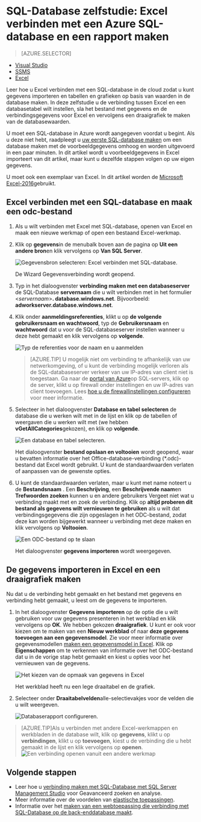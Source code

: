 <properties
    pageTitle="Excel verbinden met SQL-Database | Microsoft Azure"
    description="Leer hoe u Microsoft Excel verbinden met Azure SQL-database in de cloud. Gegevens importeren in Excel voor rapportage en gegevens verkennen."
    services="sql-database"
    keywords="verbinding maken met excel naar sql, het importeren van gegevens naar excel"
    documentationCenter=""
    authors="joseidz"
    manager="jhubbard"
    editor=""/>


<tags
    ms.service="sql-database"
    ms.workload="data-management"
    ms.tgt_pltfrm="na"
    ms.devlang="na"
    ms.topic="get-started-article"
    ms.date="07/05/2016"
    ms.author="joseidz"/>


# <a name="sql-database-tutorial-connect-excel-to-an-azure-sql-database-and-create-a-report"></a>SQL-Database zelfstudie: Excel verbinden met een Azure SQL-database en een rapport maken

> [AZURE.SELECTOR]
- [Visual Studio](sql-database-connect-query.md)
- [SSMS](sql-database-connect-query-ssms.md)
- [Excel](sql-database-connect-excel.md)

Leer hoe u Excel verbinden met een SQL-database in de cloud zodat u kunt gegevens importeren en tabellen en grafieken op basis van waarden in de database maken. In deze zelfstudie u de verbinding tussen Excel en een databasetabel wilt instellen, sla het bestand met gegevens en de verbindingsgegevens voor Excel en vervolgens een draaigrafiek te maken van de databasewaarden.

U moet een SQL-database in Azure wordt aangegeven voordat u begint. Als u deze niet hebt, raadpleegt u [uw eerste SQL-database maken](sql-database-get-started.md) om een database maken met de voorbeeldgegevens omhoog en worden uitgevoerd in een paar minuten. In dit artikel wordt u voorbeeldgegevens in Excel importeert van dit artikel, maar kunt u dezelfde stappen volgen op uw eigen gegevens.

U moet ook een exemplaar van Excel. In dit artikel worden de [Microsoft Excel-2016](https://products.office.com/en-US/)gebruikt.

## <a name="connect-excel-to-a-sql-database-and-create-an-odc-file"></a>Excel verbinden met een SQL-database en maak een odc-bestand

1.  Als u wilt verbinden met Excel met SQL-database, openen van Excel en maak een nieuwe werkmap of open een bestaand Excel-werkmap.

2.  Klik op **gegevens**in de menubalk boven aan de pagina op **Uit een andere bron**en klik vervolgens op **Van SQL Server**.

    ![Gegevensbron selecteren: Excel verbinden met SQL-database.](./media/sql-database-connect-excel/excel_data_source.png)

    De Wizard Gegevensverbinding wordt geopend.

3.  Typ in het dialoogvenster **verbinding maken met een databaseserver** de SQL-Database **servernaam** die u wilt verbinden met in het formulier <*servernaam*>**. database.windows.net**. Bijvoorbeeld: **adworkserver.database.windows.net**.

4.  Klik onder **aanmeldingsreferenties**, klikt u op **de volgende gebruikersnaam en wachtwoord**, typ de **Gebruikersnaam** en **wachtwoord** dat u voor de SQL-databaseserver instellen wanneer u deze hebt gemaakt en klik vervolgens op **volgende**.

    ![Typ de referenties voor de naam en u aanmelden](./media/sql-database-connect-excel/connect-to-server.png)

    > [AZURE.TIP] U mogelijk niet om verbinding te afhankelijk van uw netwerkomgeving, of u kunt de verbinding mogelijk verloren als de SQL-databaseserver verkeer van uw IP-adres van client niet is toegestaan. Ga naar de [portal van Azure](https://portal.azure.com/)op SQL-servers, klik op de server, klikt u op firewall onder instellingen en uw IP-adres van client toevoegen. Lees [hoe u de firewallinstellingen configureren](sql-database-configure-firewall-settings.md) voor meer informatie.

5. Selecteer in het dialoogvenster **Database en tabel selecteren** de database die u werken wilt met in de lijst en klik op de tabellen of weergaven die u werken wilt met (we hebben **vGetAllCategories**gekozen), en klik op **volgende**.

    ![Een database en tabel selecteren.](./media/sql-database-connect-excel/select-database-and-table.png)

    Het dialoogvenster **bestand opslaan en voltooien** wordt geopend, waar u bevatten informatie over het Office-database-verbinding (*.odc)-bestand dat Excel wordt gebruikt. U kunt de standaardwaarden verlaten of aanpassen van de gewenste opties.

6. U kunt de standaardwaarden verlaten, maar u kunt met name noteert u de **Bestandsnaam** . Een **Beschrijving**, een **Beschrijvende naam**en **Trefwoorden zoeken** kunnen u en andere gebruikers Vergeet niet wat u verbinding maakt met en zoek de verbinding. Klik op **altijd proberen dit bestand als gegevens wilt vernieuwen te gebruiken** als u wilt dat verbindingsgegevens die zijn opgeslagen in het ODC-bestand, zodat deze kan worden bijgewerkt wanneer u verbinding met deze maken en klik vervolgens op **Voltooien**.

    ![Een ODC-bestand op te slaan](./media/sql-database-connect-excel/save-odc-file.png)

    Het dialoogvenster **gegevens importeren** wordt weergegeven.

## <a name="import-the-data-into-excel-and-create-a-pivot-chart"></a>De gegevens importeren in Excel en een draaigrafiek maken
Nu dat u de verbinding hebt gemaakt en het bestand met gegevens en verbinding hebt gemaakt, u leest om de gegevens te importeren.

1. In het dialoogvenster **Gegevens importeren** op de optie die u wilt gebruiken voor uw gegevens presenteren in het werkblad en klik vervolgens op **OK**. We hebben gekozen **draaigrafiek**. U kunt er ook voor kiezen om te maken van een **Nieuw werkblad** of naar **deze gegevens toevoegen aan een gegevensmodel**. Zie voor meer informatie over gegevensmodellen [maken een gegevensmodel in Excel](https://support.office.com/article/Create-a-Data-Model-in-Excel-87E7A54C-87DC-488E-9410-5C75DBCB0F7B). Klik op **Eigenschappen** om te verkennen van informatie over het ODC-bestand dat u in de vorige stap hebt gemaakt en kiest u opties voor het vernieuwen van de gegevens.

    ![Het kiezen van de opmaak van gegevens in Excel](./media/sql-database-connect-excel/import-data.png)

    Het werkblad heeft nu een lege draaitabel en de grafiek.

8. Selecteer onder **Draaitabelvelden**alle-selectievakjes voor de velden die u wilt weergeven.

    ![Databaserapport configureren.](./media/sql-database-connect-excel/power-pivot-results.png)

> [AZURE.TIP]Als u verbinden met andere Excel-werkmappen en werkbladen in de database wilt, klik op **gegevens**, klikt u op **verbindingen**, klikt u op **toevoegen**, kiest u de verbinding die u hebt gemaakt in de lijst en klik vervolgens op **openen**.
> ![Een verbinding openen vanuit een andere werkmap](./media/sql-database-connect-excel/open-from-another-workbook.png)

## <a name="next-steps"></a>Volgende stappen

- Leer hoe u [verbinding maken met SQL-Database met SQL Server Management Studio](sql-database-connect-query-ssms.md) voor Geavanceerd zoeken en analyse.
- Meer informatie over de voordelen van [elastische toepassingen](sql-database-elastic-pool.md).
- Informatie over het [maken van een webtoepassing die verbinding met SQL-Database op de back-enddatabase maakt](../app-service-web/web-sites-dotnet-deploy-aspnet-mvc-app-membership-oauth-sql-database.md).
